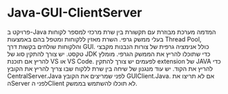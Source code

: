 # Java-GUI-ClientServer
פרויקט ב-Java המדמה מערכת מבוזרת עם תקשורת בין שרת מרכזי למספר לקוחות בעלי ממשק גרפי.
השרת מאזין ללקוחות ומטפל בהם באמצעות Thread Pool, והלקוחות שולחים בקשות דרך GUI.
כולל אנימציה גרפית של צורות הנבנות מקבצי טקסט.
יש צורך להתקין סוג של JDK כדי שתוכלו להריץ את הממשק הגרפי.
מומלץ להריץ אם תוכנת VS או VS Code.
לפעמים יש צורך להתקין extension של JAVA כדי להריץ את הקוד.
יש עוד מנגנון של שיחה בין שרת ללקוח שבו צריך להריץ את הקובץ CentralServer.Java לפני שמריצים את הקובץ GUIClient.Java.
אם לא תריצו את הServer לפני הClient לא תוכלו להשתמש בממשק.
